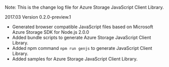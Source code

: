 Note: This is the change log file for Azure Storage JavaScript Client Library.

2017.03 Version 0.2.0-preview.1

* Generated browser compatible JavaScript files based on Microsoft Azure Storage SDK for Node.js 2.0.0
* Added bundle scripts to generate Azure Storage JavaScript Client Library.
* Added npm command `npm run genjs` to generate JavaScript Client Library.
* Added samples for Azure Storage JavaScript Client Library.